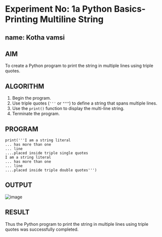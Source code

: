 # Experiment No: 1a Python Basics- Printing Multiline String
## name: Kotha vamsi
## AIM  
To create a Python program to print the string in multiple lines using triple quotes.

## ALGORITHM  
1. Begin the program.  
2. Use triple quotes (`'''` or `"""`) to define a string that spans multiple lines.  
3. Use the `print()` function to display the multi-line string.  
4. Terminate the program.

## PROGRAM
```
print('''I am a string literal
... has more than one
... line
....placed inside triple single quotes
I am a string literal
... has more than one
... line
....placed inside triple double quotes''')
```
## OUTPUT
![image](https://github.com/user-attachments/assets/5b747778-1c10-4449-ae55-1ae9e97a35d2)

## RESULT

Thus the Python program to print the string in multiple lines using triple quotes was successfully completed.
